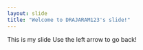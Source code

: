 ```yaml
---
layout: slide
title: "Welcome to DRAJARAM123's slide!"
---
```

This is my slide
Use the left arrow to go back!
